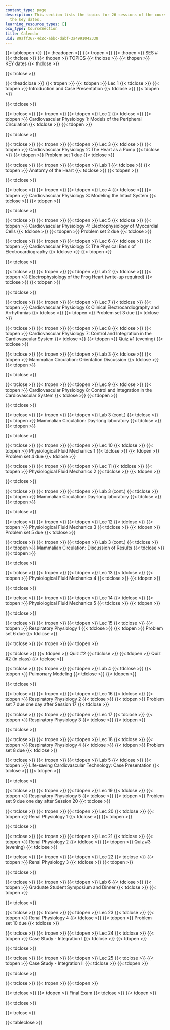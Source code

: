 ```yaml
---
content_type: page
description: This section lists the topics for 26 sessions of the course along with
  the key dates.
learning_resource_types: []
ocw_type: CourseSection
title: Calendar
uid: 89aff367-4d2c-abbc-dabf-3a4991042338
---
```


{{< tableopen >}}
{{< theadopen >}}
{{< tropen >}}
{{< thopen >}}
SES #
{{< thclose >}}
{{< thopen >}}
TOPICS
{{< thclose >}}
{{< thopen >}}
KEY dates
{{< thclose >}}

{{< trclose >}}

{{< theadclose >}}
{{< tropen >}}
{{< tdopen >}}
Lec 1
{{< tdclose >}}
{{< tdopen >}}
Introduction and Case Presentation
{{< tdclose >}}
{{< tdopen >}}

{{< tdclose >}}

{{< trclose >}}
{{< tropen >}}
{{< tdopen >}}
Lec 2
{{< tdclose >}}
{{< tdopen >}}
Cardiovascular Physiology 1: Models of the Peripheral Circulation
{{< tdclose >}}
{{< tdopen >}}

{{< tdclose >}}

{{< trclose >}}
{{< tropen >}}
{{< tdopen >}}
Lec 3
{{< tdclose >}}
{{< tdopen >}}
Cardiovascular Physiology 2: The Heart as a Pump
{{< tdclose >}}
{{< tdopen >}}
Problem set 1 due
{{< tdclose >}}

{{< trclose >}}
{{< tropen >}}
{{< tdopen >}}
Lab 1
{{< tdclose >}}
{{< tdopen >}}
Anatomy of the Heart
{{< tdclose >}}
{{< tdopen >}}

{{< tdclose >}}

{{< trclose >}}
{{< tropen >}}
{{< tdopen >}}
Lec 4
{{< tdclose >}}
{{< tdopen >}}
Cardiovascular Physiology 3: Modeling the Intact System
{{< tdclose >}}
{{< tdopen >}}

{{< tdclose >}}

{{< trclose >}}
{{< tropen >}}
{{< tdopen >}}
Lec 5
{{< tdclose >}}
{{< tdopen >}}
Cardiovascular Physiology 4: Electrophysiology of Myocardial Cells
{{< tdclose >}}
{{< tdopen >}}
Problem set 2 due
{{< tdclose >}}

{{< trclose >}}
{{< tropen >}}
{{< tdopen >}}
Lec 6
{{< tdclose >}}
{{< tdopen >}}
Cardiovascular Physiology 5: The Physical Basis of Electrocardiography
{{< tdclose >}}
{{< tdopen >}}

{{< tdclose >}}

{{< trclose >}}
{{< tropen >}}
{{< tdopen >}}
Lab 2
{{< tdclose >}}
{{< tdopen >}}
Electrophysiology of the Frog Heart (write-up required)
{{< tdclose >}}
{{< tdopen >}}

{{< tdclose >}}

{{< trclose >}}
{{< tropen >}}
{{< tdopen >}}
Lec 7
{{< tdclose >}}
{{< tdopen >}}
Cardiovascular Physiology 6: Clinical Electrocardiography and Arrhythmias
{{< tdclose >}}
{{< tdopen >}}
Problem set 3 due
{{< tdclose >}}

{{< trclose >}}
{{< tropen >}}
{{< tdopen >}}
Lec 8
{{< tdclose >}}
{{< tdopen >}}
Cardiovascular Physiology 7: Control and Integration in the Cardiovascular System
{{< tdclose >}}
{{< tdopen >}}
Quiz #1 (evening)
{{< tdclose >}}

{{< trclose >}}
{{< tropen >}}
{{< tdopen >}}
Lab 3
{{< tdclose >}}
{{< tdopen >}}
Mammalian Circulation: Orientation Discussion
{{< tdclose >}}
{{< tdopen >}}

{{< tdclose >}}

{{< trclose >}}
{{< tropen >}}
{{< tdopen >}}
Lec 9
{{< tdclose >}}
{{< tdopen >}}
Cardiovascular Physiology 8: Control and Integration in the Cardiovascular System
{{< tdclose >}}
{{< tdopen >}}

{{< tdclose >}}

{{< trclose >}}
{{< tropen >}}
{{< tdopen >}}
Lab 3 (cont.)
{{< tdclose >}}
{{< tdopen >}}
Mammalian Circulation: Day-long laboratory
{{< tdclose >}}
{{< tdopen >}}

{{< tdclose >}}

{{< trclose >}}
{{< tropen >}}
{{< tdopen >}}
Lec 10
{{< tdclose >}}
{{< tdopen >}}
Physiological Fluid Mechanics 1
{{< tdclose >}}
{{< tdopen >}}
Problem set 4 due
{{< tdclose >}}

{{< trclose >}}
{{< tropen >}}
{{< tdopen >}}
Lec 11
{{< tdclose >}}
{{< tdopen >}}
Physiological Fluid Mechanics 2
{{< tdclose >}}
{{< tdopen >}}

{{< tdclose >}}

{{< trclose >}}
{{< tropen >}}
{{< tdopen >}}
Lab 3 (cont.)
{{< tdclose >}}
{{< tdopen >}}
Mammalian Circulation: Day-long laboratory
{{< tdclose >}}
{{< tdopen >}}

{{< tdclose >}}

{{< trclose >}}
{{< tropen >}}
{{< tdopen >}}
Lec 12
{{< tdclose >}}
{{< tdopen >}}
Physiological Fluid Mechanics 3
{{< tdclose >}}
{{< tdopen >}}
Problem set 5 due
{{< tdclose >}}

{{< trclose >}}
{{< tropen >}}
{{< tdopen >}}
Lab 3 (cont.)
{{< tdclose >}}
{{< tdopen >}}
Mammalian Circulation: Discussion of Results
{{< tdclose >}}
{{< tdopen >}}

{{< tdclose >}}

{{< trclose >}}
{{< tropen >}}
{{< tdopen >}}
Lec 13
{{< tdclose >}}
{{< tdopen >}}
Physiological Fluid Mechanics 4
{{< tdclose >}}
{{< tdopen >}}

{{< tdclose >}}

{{< trclose >}}
{{< tropen >}}
{{< tdopen >}}
Lec 14
{{< tdclose >}}
{{< tdopen >}}
Physiological Fluid Mechanics 5
{{< tdclose >}}
{{< tdopen >}}

{{< tdclose >}}

{{< trclose >}}
{{< tropen >}}
{{< tdopen >}}
Lec 15
{{< tdclose >}}
{{< tdopen >}}
Respiratory Physiology 1
{{< tdclose >}}
{{< tdopen >}}
Problem set 6 due
{{< tdclose >}}

{{< trclose >}}
{{< tropen >}}
{{< tdopen >}}

{{< tdclose >}}
{{< tdopen >}}
Quiz #2
{{< tdclose >}}
{{< tdopen >}}
Quiz #2 (in class)
{{< tdclose >}}

{{< trclose >}}
{{< tropen >}}
{{< tdopen >}}
Lab 4
{{< tdclose >}}
{{< tdopen >}}
Pulmonary Modeling
{{< tdclose >}}
{{< tdopen >}}

{{< tdclose >}}

{{< trclose >}}
{{< tropen >}}
{{< tdopen >}}
Lec 16
{{< tdclose >}}
{{< tdopen >}}
Respiratory Physiology 2
{{< tdclose >}}
{{< tdopen >}}
Problem set 7 due one day after Session 17
{{< tdclose >}}

{{< trclose >}}
{{< tropen >}}
{{< tdopen >}}
Lec 17
{{< tdclose >}}
{{< tdopen >}}
Respiratory Physiology 3
{{< tdclose >}}
{{< tdopen >}}

{{< tdclose >}}

{{< trclose >}}
{{< tropen >}}
{{< tdopen >}}
Lec 18
{{< tdclose >}}
{{< tdopen >}}
Respiratory Physiology 4
{{< tdclose >}}
{{< tdopen >}}
Problem set 8 due
{{< tdclose >}}

{{< trclose >}}
{{< tropen >}}
{{< tdopen >}}
Lab 5
{{< tdclose >}}
{{< tdopen >}}
Life-saving Cardiovascular Technology: Case Presentation
{{< tdclose >}}
{{< tdopen >}}

{{< tdclose >}}

{{< trclose >}}
{{< tropen >}}
{{< tdopen >}}
Lec 19
{{< tdclose >}}
{{< tdopen >}}
Respiratory Physiology 5
{{< tdclose >}}
{{< tdopen >}}
Problem set 9 due one day after Session 20
{{< tdclose >}}

{{< trclose >}}
{{< tropen >}}
{{< tdopen >}}
Lec 20
{{< tdclose >}}
{{< tdopen >}}
Renal Physiology 1
{{< tdclose >}}
{{< tdopen >}}

{{< tdclose >}}

{{< trclose >}}
{{< tropen >}}
{{< tdopen >}}
Lec 21
{{< tdclose >}}
{{< tdopen >}}
Renal Physiology 2
{{< tdclose >}}
{{< tdopen >}}
Quiz #3 (evening)
{{< tdclose >}}

{{< trclose >}}
{{< tropen >}}
{{< tdopen >}}
Lec 22
{{< tdclose >}}
{{< tdopen >}}
Renal Physiology 3
{{< tdclose >}}
{{< tdopen >}}

{{< tdclose >}}

{{< trclose >}}
{{< tropen >}}
{{< tdopen >}}
Lab 6
{{< tdclose >}}
{{< tdopen >}}
Graduate Student Symposium and Dinner
{{< tdclose >}}
{{< tdopen >}}

{{< tdclose >}}

{{< trclose >}}
{{< tropen >}}
{{< tdopen >}}
Lec 23
{{< tdclose >}}
{{< tdopen >}}
Renal Physiology 4
{{< tdclose >}}
{{< tdopen >}}
Problem set 10 due
{{< tdclose >}}

{{< trclose >}}
{{< tropen >}}
{{< tdopen >}}
Lec 24
{{< tdclose >}}
{{< tdopen >}}
Case Study - Integration I
{{< tdclose >}}
{{< tdopen >}}

{{< tdclose >}}

{{< trclose >}}
{{< tropen >}}
{{< tdopen >}}
Lec 25
{{< tdclose >}}
{{< tdopen >}}
Case Study - Integration II
{{< tdclose >}}
{{< tdopen >}}

{{< tdclose >}}

{{< trclose >}}
{{< tropen >}}
{{< tdopen >}}

{{< tdclose >}}
{{< tdopen >}}
Final Exam
{{< tdclose >}}
{{< tdopen >}}

{{< tdclose >}}

{{< trclose >}}

{{< tableclose >}}